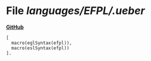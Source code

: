 # File _languages/EFPL/.ueber_
**[GitHub](https://github.com/softlang/yas/blob/master/languages/EFPL/.ueber)**
```
[
  macro(eglSyntax(efpl)),
  macro(eslSyntax(efpl))
].
```
